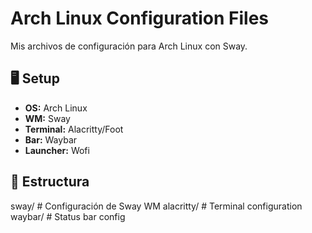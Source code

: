 # Arch Linux Configuration Files

Mis archivos de configuración para Arch Linux con Sway.

## 🖥️ Setup
- **OS:** Arch Linux
- **WM:** Sway
- **Terminal:** Alacritty/Foot
- **Bar:** Waybar
- **Launcher:** Wofi

## 📁 Estructura
sway/          # Configuración de Sway WM
alacritty/     # Terminal configuration
waybar/        # Status bar config
